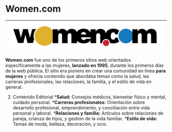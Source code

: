 # Women.com 

|![Logo Women.com](https://github.com/CRBalta/CRBalta-SMX2-M8UF1A1-HistoriaWeb-95-Women.com-Baltasar/blob/main/Women.com.png)|
|----------------------|


__Women.com__ fue uno de los primeros sitios web orientados específicamente a las mujeres, __lanzado en 1995__, durante los primeros días de la web pública. El sitio era pionero en crear una comunidad en línea __para mujeres__ y ofrecía contenido que abordaba temas como la salud, las carreras profesionales, las relaciones, la familia, y el estilo de vida en general.

2. Contenido Editorial 
	*__Salud:__ Consejos médicos, bienestar físico y mental, cuidado personal.
	*__Carreras profesionales:__ Orientación sobre desarrollo profesional, emprendimiento, y conciliación entre vida personal y laboral.
	*__Relaciones y familia:__ Artículos sobre relaciones de pareja, crianza de hijos, y gestión de la vida familiar.
	*__Estilo de vida:__ Temas de moda, belleza, decoración, y ocio.